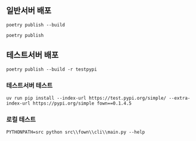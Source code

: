 ## 일반서버 배포

```
poetry publish --build

```

```
poetry publish

```

## 테스트서버 배포

```
poetry publish --build -r testpypi

```

### 테스트서버 테스트

```
uv run pip install --index-url https://test.pypi.org/simple/ --extra-index-url https://pypi.org/simple fown==0.1.4.5
```


### 로컬 테스트
```
PYTHONPATH=src python src\\fown\\cli\\main.py --help
```

